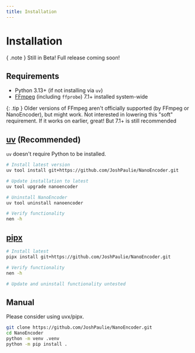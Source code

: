 ```yaml
---
title: Installation
---
```

# Installation
{ .note }
Still in Beta! Full release coming soon!

## Requirements
- Python 3.13+ (if not installing via `uv`)
- [FFmpeg](https://www.ffmpeg.org/download.html) (including `ffprobe`) 7.1+ installed system-wide

{: .tip }
Older versions of FFmpeg aren't officially supported (by FFmpeg or NanoEncoder), but might work. Not interested in lowering this "soft" requirement. If it works on earlier, great! But 7.1+ is still recommended

## [uv](https://docs.astral.sh/uv/getting-started/installation/) (Recommended)
`uv` doesn't require Python to be installed.

```bash
# Install latest version
uv tool install git+https://github.com/JoshPaulie/NanoEncoder.git

# Update installation to latest
uv tool upgrade nanoencoder

# Uninstall NanoEncoder
uv tool uninstall nanoencoder

# Verify functionality
nen -h
```

## [pipx](https://pipx.pypa.io/stable/installation/)
```bash
# Install latest
pipx install git+https://github.com/JoshPaulie/NanoEncoder.git

# Verify functionality
nen -h

# Update and uninstall functionality untested
```

## Manual
Please consider using uvx/pipx.

```bash
git clone https://github.com/JoshPaulie/NanoEncoder.git
cd NanoEncoder
python -m venv .venv
python -m pip install .
```

